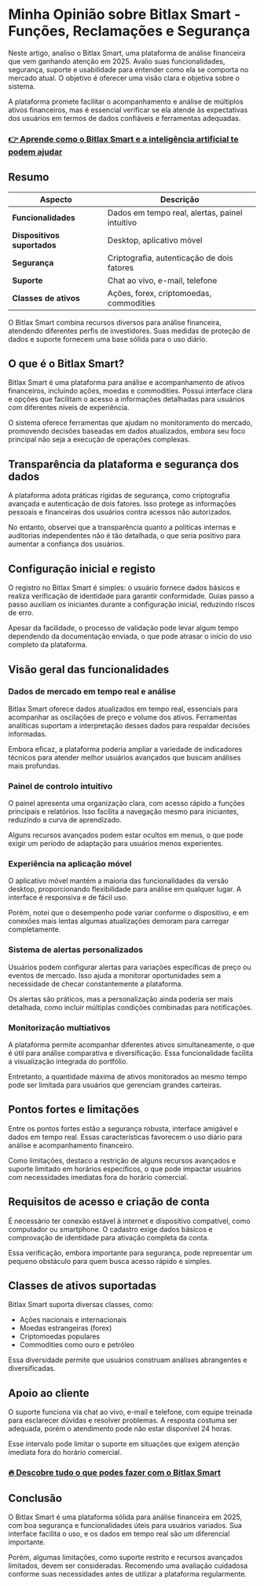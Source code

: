 # Minha Opinião sobre Bitlax Smart  - Funções, Reclamações e Segurança
   
Neste artigo, analiso o Bitlax Smart, uma plataforma de análise financeira que vem ganhando atenção em 2025. Avalio suas funcionalidades, segurança, suporte e usabilidade para entender como ela se comporta no mercado atual. O objetivo é oferecer uma visão clara e objetiva sobre o sistema.

A plataforma promete facilitar o acompanhamento e análise de múltiplos ativos financeiros, mas é essencial verificar se ela atende às expectativas dos usuários em termos de dados confiáveis e ferramentas adequadas.

### [👉 Aprende como o Bitlax Smart e a inteligência artificial te podem ajudar](https://tinyurl.com/26zogzm7)
## Resumo  
| Aspecto                  | Descrição                                      |
|--------------------------|------------------------------------------------|
| **Funcionalidades**       | Dados em tempo real, alertas, painel intuitivo |
| **Dispositivos suportados**| Desktop, aplicativo móvel                       |
| **Segurança**             | Criptografia, autenticação de dois fatores      |
| **Suporte**               | Chat ao vivo, e-mail, telefone                   |
| **Classes de ativos**     | Ações, forex, criptomoedas, commodities         |

O Bitlax Smart combina recursos diversos para análise financeira, atendendo diferentes perfis de investidores. Suas medidas de proteção de dados e suporte fornecem uma base sólida para o uso diário.

## O que é o Bitlax Smart?  
Bitlax Smart é uma plataforma para análise e acompanhamento de ativos financeiros, incluindo ações, moedas e commodities. Possui interface clara e opções que facilitam o acesso a informações detalhadas para usuários com diferentes níveis de experiência.

O sistema oferece ferramentas que ajudam no monitoramento do mercado, promovendo decisões baseadas em dados atualizados, embora seu foco principal não seja a execução de operações complexas.

## Transparência da plataforma e segurança dos dados  
A plataforma adota práticas rígidas de segurança, como criptografia avançada e autenticação de dois fatores. Isso protege as informações pessoais e financeiras dos usuários contra acessos não autorizados.

No entanto, observei que a transparência quanto a políticas internas e auditorias independentes não é tão detalhada, o que seria positivo para aumentar a confiança dos usuários.

## Configuração inicial e registo  
O registro no Bitlax Smart é simples: o usuário fornece dados básicos e realiza verificação de identidade para garantir conformidade. Guias passo a passo auxiliam os iniciantes durante a configuração inicial, reduzindo riscos de erro.

Apesar da facilidade, o processo de validação pode levar algum tempo dependendo da documentação enviada, o que pode atrasar o início do uso completo da plataforma.

## Visão geral das funcionalidades  

### Dados de mercado em tempo real e análise  
Bitlax Smart oferece dados atualizados em tempo real, essenciais para acompanhar as oscilações de preço e volume dos ativos. Ferramentas analíticas suportam a interpretação desses dados para respaldar decisões informadas.

Embora eficaz, a plataforma poderia ampliar a variedade de indicadores técnicos para atender melhor usuários avançados que buscam análises mais profundas.

### Painel de controlo intuitivo  
O painel apresenta uma organização clara, com acesso rápido a funções principais e relatórios. Isso facilita a navegação mesmo para iniciantes, reduzindo a curva de aprendizado.

Alguns recursos avançados podem estar ocultos em menus, o que pode exigir um período de adaptação para usuários menos experientes.

### Experiência na aplicação móvel  
O aplicativo móvel mantém a maioria das funcionalidades da versão desktop, proporcionando flexibilidade para análise em qualquer lugar. A interface é responsiva e de fácil uso.

Porém, notei que o desempenho pode variar conforme o dispositivo, e em conexões mais lentas algumas atualizações demoram para carregar completamente.

### Sistema de alertas personalizados  
Usuários podem configurar alertas para variações específicas de preço ou eventos de mercado. Isso ajuda a monitorar oportunidades sem a necessidade de checar constantemente a plataforma.

Os alertas são práticos, mas a personalização ainda poderia ser mais detalhada, como incluir múltiplas condições combinadas para notificações.

### Monitorização multiativos  
A plataforma permite acompanhar diferentes ativos simultaneamente, o que é útil para análise comparativa e diversificação. Essa funcionalidade facilita a visualização integrada do portfólio.

Entretanto, a quantidade máxima de ativos monitorados ao mesmo tempo pode ser limitada para usuários que gerenciam grandes carteiras.

## Pontos fortes e limitações  
Entre os pontos fortes estão a segurança robusta, interface amigável e dados em tempo real. Essas características favorecem o uso diário para análise e acompanhamento financeiro.

Como limitações, destaco a restrição de alguns recursos avançados e suporte limitado em horários específicos, o que pode impactar usuários com necessidades imediatas fora do horário comercial.

## Requisitos de acesso e criação de conta  
É necessário ter conexão estável à internet e dispositivo compatível, como computador ou smartphone. O cadastro exige dados básicos e comprovação de identidade para ativação completa da conta.

Essa verificação, embora importante para segurança, pode representar um pequeno obstáculo para quem busca acesso rápido e simples.

## Classes de ativos suportadas  
Bitlax Smart suporta diversas classes, como:  
- Ações nacionais e internacionais  
- Moedas estrangeiras (forex)  
- Criptomoedas populares  
- Commodities como ouro e petróleo  

Essa diversidade permite que usuários construam análises abrangentes e diversificadas.

## Apoio ao cliente  
O suporte funciona via chat ao vivo, e-mail e telefone, com equipe treinada para esclarecer dúvidas e resolver problemas. A resposta costuma ser adequada, porém o atendimento pode não estar disponível 24 horas.

Esse intervalo pode limitar o suporte em situações que exigem atenção imediata fora do horário comercial.

### [🔥 Descobre tudo o que podes fazer com o Bitlax Smart](https://tinyurl.com/26zogzm7)
## Conclusão  
O Bitlax Smart é uma plataforma sólida para análise financeira em 2025, com boa segurança e funcionalidades úteis para usuários variados. Sua interface facilita o uso, e os dados em tempo real são um diferencial importante.

Porém, algumas limitações, como suporte restrito e recursos avançados limitados, devem ser consideradas. Recomendo uma avaliação cuidadosa conforme suas necessidades antes de utilizar a plataforma regularmente.